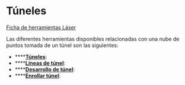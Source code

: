 # Túneles

[Ficha de herramientas Láser](./)

Las diferentes herramientas disponibles relacionadas con una nube de puntos tomada de un túnel son las siguientes:

* \*\*\*\*[**Túneles**](../../modulo-laser/tuneles/buscar-puntos-en-tuneles.md):
* \*\*\*\*[**Líneas de túnel**](../../modulo-laser/tuneles/buscar-limites-de-tunel.md):
* \*\*\*\*[**Desarrollo de túnel**](../../modulo-laser/tuneles/desarrollo-de-tunel.md):
* \*\*\*\*[**Enrollar túnel**](../../modulo-laser/tuneles/enrollar-tunel.md):

